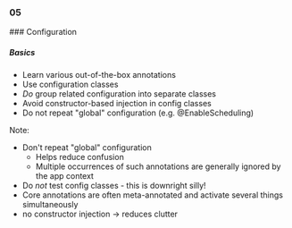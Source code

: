 
<h3 class="chapter-number">05</h3>
### Configuration 

##### Basics

* Learn various out-of-the-box annotations
* Use configuration classes
* *Do* group related configuration into separate classes
* Avoid constructor-based injection in config classes
* Do not repeat "global" configuration (e.g. @EnableScheduling)

Note:
- Don't repeat "global" configuration
  - Helps reduce confusion
  - Multiple occurrences of such annotations are generally ignored by the app context
- Do *not* test config classes - this is downright silly!
- Core annotations are often meta-annotated and activate several things simultaneously
- no constructor injection -> reduces clutter
